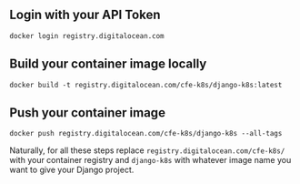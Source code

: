 ## Login with your API Token
```
docker login registry.digitalocean.com
```

## Build your container image locally

```
docker build -t registry.digitalocean.com/cfe-k8s/django-k8s:latest 
```

## Push your container image
```
docker push registry.digitalocean.com/cfe-k8s/django-k8s --all-tags
```

Naturally, for all these steps replace `registry.digitalocean.com/cfe-k8s/` with your container registry and `django-k8s` with whatever image name you want to give your Django project.